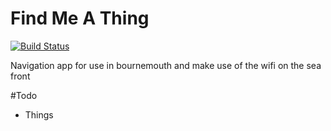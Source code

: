 Find Me A Thing
=================

[![Build Status](https://travis-ci.org/MobliMic/FindMeAThing.png?branch=V0.0.1)](https://travis-ci.org/MobliMic/FindMeAThing)

Navigation app for use in bournemouth and make use of the wifi on the sea front

#Todo

* Things